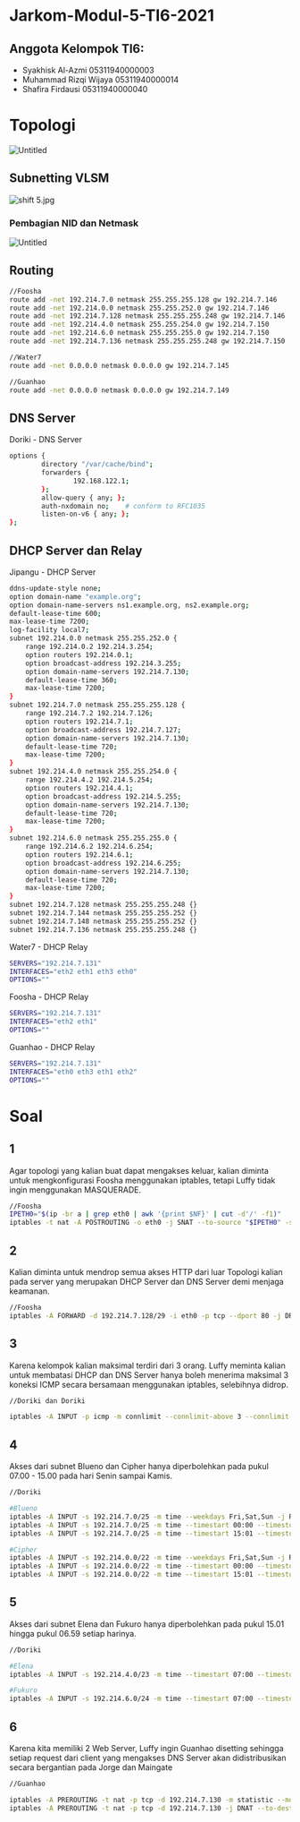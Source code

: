 # Jarkom-Modul-5-TI6-2021

## Anggota Kelompok TI6:

- Syakhisk Al-Azmi 05311940000003
- Muhammad Rizqi Wijaya 05311940000014
- Shafira Firdausi 05311940000040

# Topologi

![Untitled](Jarkom-Modul-5-TI6-2021%20bbeb5268cd4f46b09df1dfe108bfa97b/Untitled.png)

## Subnetting VLSM

![shift 5.jpg](Jarkom-Modul-5-TI6-2021%20bbeb5268cd4f46b09df1dfe108bfa97b/shift_5.jpg)

### Pembagian NID dan Netmask

![Untitled](Jarkom-Modul-5-TI6-2021%20bbeb5268cd4f46b09df1dfe108bfa97b/Untitled%201.png)

## Routing

```bash
//Foosha
route add -net 192.214.7.0 netmask 255.255.255.128 gw 192.214.7.146
route add -net 192.214.0.0 netmask 255.255.252.0 gw 192.214.7.146
route add -net 192.214.7.128 netmask 255.255.255.248 gw 192.214.7.146
route add -net 192.214.4.0 netmask 255.255.254.0 gw 192.214.7.150
route add -net 192.214.6.0 netmask 255.255.255.0 gw 192.214.7.150
route add -net 192.214.7.136 netmask 255.255.255.248 gw 192.214.7.150

//Water7
route add -net 0.0.0.0 netmask 0.0.0.0 gw 192.214.7.145

//Guanhao
route add -net 0.0.0.0 netmask 0.0.0.0 gw 192.214.7.149
```

## DNS Server

Doriki - DNS Server

```bash
options {
        directory "/var/cache/bind";
        forwarders {
                192.168.122.1;
        };
        allow-query { any; };
        auth-nxdomain no;    # conform to RFC1035
        listen-on-v6 { any; };
};
```

## DHCP Server dan Relay

Jipangu - DHCP Server

```bash
ddns-update-style none;
option domain-name "example.org";
option domain-name-servers ns1.example.org, ns2.example.org;
default-lease-time 600;
max-lease-time 7200;
log-facility local7;
subnet 192.214.0.0 netmask 255.255.252.0 {
    range 192.214.0.2 192.214.3.254;
    option routers 192.214.0.1;
    option broadcast-address 192.214.3.255;
    option domain-name-servers 192.214.7.130;
    default-lease-time 360;
    max-lease-time 7200;
}
subnet 192.214.7.0 netmask 255.255.255.128 {
    range 192.214.7.2 192.214.7.126;
    option routers 192.214.7.1;
    option broadcast-address 192.214.7.127;
    option domain-name-servers 192.214.7.130;
    default-lease-time 720;
    max-lease-time 7200;
}
subnet 192.214.4.0 netmask 255.255.254.0 {
    range 192.214.4.2 192.214.5.254;
    option routers 192.214.4.1;
    option broadcast-address 192.214.5.255;
    option domain-name-servers 192.214.7.130;
    default-lease-time 720;
    max-lease-time 7200;
}
subnet 192.214.6.0 netmask 255.255.255.0 {
    range 192.214.6.2 192.214.6.254;
    option routers 192.214.6.1;
    option broadcast-address 192.214.6.255;
    option domain-name-servers 192.214.7.130;
    default-lease-time 720;
    max-lease-time 7200;
}
subnet 192.214.7.128 netmask 255.255.255.248 {}
subnet 192.214.7.144 netmask 255.255.255.252 {}
subnet 192.214.7.148 netmask 255.255.255.252 {}
subnet 192.214.7.136 netmask 255.255.255.248 {}
```

Water7 - DHCP Relay

```bash
SERVERS="192.214.7.131"
INTERFACES="eth2 eth1 eth3 eth0"
OPTIONS=""
```

Foosha - DHCP Relay

```bash
SERVERS="192.214.7.131"
INTERFACES="eth2 eth1"
OPTIONS=""
```

Guanhao - DHCP Relay

```bash
SERVERS="192.214.7.131"
INTERFACES="eth0 eth3 eth1 eth2"
OPTIONS=""
```

# Soal

## 1

Agar topologi yang kalian buat dapat mengakses keluar, kalian diminta untuk mengkonfigurasi Foosha menggunakan iptables, tetapi Luffy tidak ingin menggunakan MASQUERADE.

```bash
//Foosha
IPETH0="$(ip -br a | grep eth0 | awk '{print $NF}' | cut -d'/' -f1)"
iptables -t nat -A POSTROUTING -o eth0 -j SNAT --to-source "$IPETH0" -s 192.214.0.0/21
```

## 2

Kalian diminta untuk mendrop semua akses HTTP dari luar Topologi kalian pada server yang merupakan DHCP Server dan DNS Server demi menjaga keamanan.

```bash
//Foosha
iptables -A FORWARD -d 192.214.7.128/29 -i eth0 -p tcp --dport 80 -j DROP
```

## 3

Karena kelompok kalian maksimal terdiri dari 3 orang. Luffy meminta kalian untuk membatasi DHCP dan DNS Server hanya boleh menerima maksimal 3 koneksi ICMP secara bersamaan menggunakan iptables, selebihnya didrop.

```bash
//Doriki dan Doriki

iptables -A INPUT -p icmp -m connlimit --connlimit-above 3 --connlimit-mask 0 -j DROP
```

## 4

Akses dari subnet Blueno dan Cipher hanya diperbolehkan pada pukul 07.00 - 15.00 pada hari Senin sampai Kamis.

```bash
//Doriki

#Blueno
iptables -A INPUT -s 192.214.7.0/25 -m time --weekdays Fri,Sat,Sun -j REJECT
iptables -A INPUT -s 192.214.7.0/25 -m time --timestart 00:00 --timestop 06:59 --weekdays Mon,Tue,Wed,Thu -j REJECT
iptables -A INPUT -s 192.214.7.0/25 -m time --timestart 15:01 --timestop 23:59 --weekdays Mon,Tue,Wed,Thu -j REJECT

#Cipher
iptables -A INPUT -s 192.214.0.0/22 -m time --weekdays Fri,Sat,Sun -j REJECT
iptables -A INPUT -s 192.214.0.0/22 -m time --timestart 00:00 --timestop 06:59 --weekdays Mon,Tue,Wed,Thu -j REJECT
iptables -A INPUT -s 192.214.0.0/22 -m time --timestart 15:01 --timestop 23:59 --weekdays Mon,Tue,Wed,Thu -j REJECT
```

## 5

Akses dari subnet Elena dan Fukuro hanya diperbolehkan pada pukul 15.01 hingga pukul 06.59 setiap harinya.

```bash
//Doriki

#Elena
iptables -A INPUT -s 192.214.4.0/23 -m time --timestart 07:00 --timestop 15:00 -j REJECT

#Fukuro
iptables -A INPUT -s 192.214.6.0/24 -m time --timestart 07:00 --timestop 15:00 -j REJECT
```

## 6

Karena kita memiliki 2 Web Server, Luffy ingin Guanhao disetting sehingga setiap request dari client yang mengakses DNS Server akan didistribusikan secara bergantian pada Jorge dan Maingate

```bash
//Guanhao

iptables -A PREROUTING -t nat -p tcp -d 192.214.7.130 -m statistic --mode nth --every 2 --packet 0 -j DNAT --to-destination 192.214.7.138:80
iptables -A PREROUTING -t nat -p tcp -d 192.214.7.130 -j DNAT --to-destination 192.214.7.139:80
```

